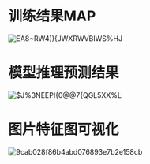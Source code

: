 # 训练结果MAP
![EA8~RW4)){JWXRWVBIWS%HJ](https://github.com/Abaiyu/OpenmmlabWork/assets/85044411/4003e28e-2d1e-4ef8-98c4-5ddfbe7bcd93)
# 模型推理预测结果
![$J%3NEEPI{0@@7{QGL5XX%L](https://github.com/Abaiyu/OpenmmlabWork/assets/85044411/58c6fe23-c7a0-4b4e-8362-a9f7bc928fa6)
# 图片特征图可视化
![9cab028f86b4abd076893e7b2e158cb](https://github.com/Abaiyu/OpenmmlabWork/assets/85044411/1f959426-76aa-477a-abc1-7536b225643b)
